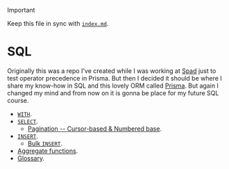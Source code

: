 > [!IMPORTANT]
>
> Keep this file in sync with [`index.md`](../index.md).

# SQL

Originally this was a repo I've created while I was working at [Spad](https://www.linkedin.com/company/spadcompany/) just to test operator precedence in Prisma. But then I decided it should be where I share my know-how in SQL and this lovely ORM called [Prisma](https://www.prisma.io/). But again I changed my mind and from now on it is gonna be place for my future SQL course.

- [`WITH`](../docs/WITH.md).
- [`SELECT`](../docs/select/index.md).
  - [Pagination -- Cursor-based & Numbered base](../docs/select/pagination.md).
- [`INSERT`](../docs/insert/README.md).
  - [Bulk `INSERT`](../docs/insert/bulk/README.md).
- [Aggregate functions](../docs/aggregate-functions.md).
- [Glossary](../docs/glossary.md).
